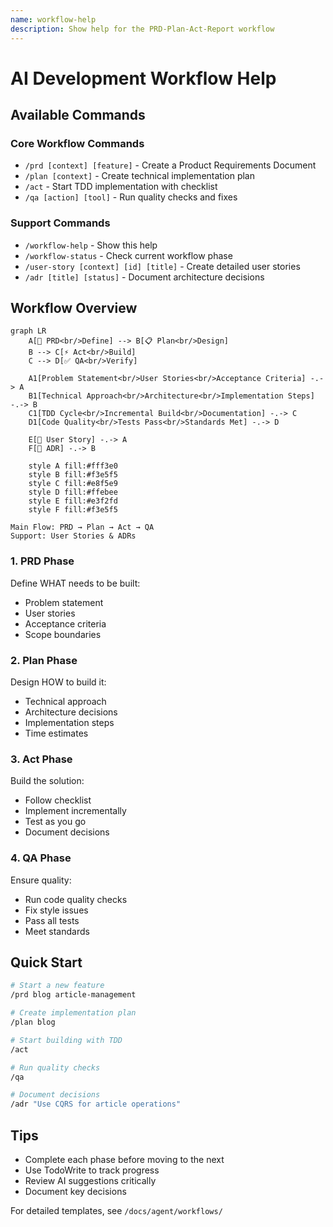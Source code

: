 ```yaml
---
name: workflow-help
description: Show help for the PRD-Plan-Act-Report workflow
---
```


# AI Development Workflow Help

## Available Commands

### Core Workflow Commands
- `/prd [context] [feature]` - Create a Product Requirements Document
- `/plan [context]` - Create technical implementation plan
- `/act` - Start TDD implementation with checklist
- `/qa [action] [tool]` - Run quality checks and fixes

### Support Commands
- `/workflow-help` - Show this help
- `/workflow-status` - Check current workflow phase
- `/user-story [context] [id] [title]` - Create detailed user stories
- `/adr [title] [status]` - Document architecture decisions

## Workflow Overview

```mermaid
graph LR
    A[🎯 PRD<br/>Define] --> B[📋 Plan<br/>Design]
    B --> C[⚡ Act<br/>Build]
    C --> D[✅ QA<br/>Verify]
    
    A1[Problem Statement<br/>User Stories<br/>Acceptance Criteria] -.-> A
    B1[Technical Approach<br/>Architecture<br/>Implementation Steps] -.-> B
    C1[TDD Cycle<br/>Incremental Build<br/>Documentation] -.-> C
    D1[Code Quality<br/>Tests Pass<br/>Standards Met] -.-> D
    
    E[📝 User Story] -.-> A
    F[📐 ADR] -.-> B
    
    style A fill:#fff3e0
    style B fill:#f3e5f5
    style C fill:#e8f5e9
    style D fill:#ffebee
    style E fill:#e3f2fd
    style F fill:#f3e5f5
```

```
Main Flow: PRD → Plan → Act → QA
Support: User Stories & ADRs
```

### 1. PRD Phase
Define WHAT needs to be built:
- Problem statement
- User stories  
- Acceptance criteria
- Scope boundaries

### 2. Plan Phase
Design HOW to build it:
- Technical approach
- Architecture decisions
- Implementation steps
- Time estimates

### 3. Act Phase
Build the solution:
- Follow checklist
- Implement incrementally
- Test as you go
- Document decisions

### 4. QA Phase
Ensure quality:
- Run code quality checks
- Fix style issues
- Pass all tests
- Meet standards

## Quick Start

```bash
# Start a new feature
/prd blog article-management

# Create implementation plan
/plan blog

# Start building with TDD
/act

# Run quality checks
/qa

# Document decisions
/adr "Use CQRS for article operations"
```

## Tips
- Complete each phase before moving to the next
- Use TodoWrite to track progress
- Review AI suggestions critically
- Document key decisions

For detailed templates, see `/docs/agent/workflows/`
